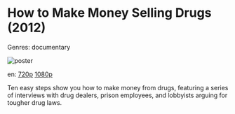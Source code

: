 # How to Make Money Selling Drugs (2012)

Genres: documentary

![poster](http://image.tmdb.org/t/p/w500/ovPd5YdG19sqgAbgFv5GyiHbpVx.jpg)

en:
  [720p](magnet:?xt=urn:btih:7DA4B2EB16C955A9C9764FC4EC7AFCEC7A9EC61A&tr=udp://glotorrents.pw:6969/announce&tr=udp://tracker.opentrackr.org:1337/announce&tr=udp://torrent.gresille.org:80/announce&tr=udp://tracker.openbittorrent.com:80&tr=udp://tracker.coppersurfer.tk:6969&tr=udp://tracker.leechers-paradise.org:6969&tr=udp://p4p.arenabg.ch:1337&tr=udp://tracker.internetwarriors.net:1337)
  [1080p](magnet:?xt=urn:btih:89F3F3CAED9404E341D81058D8D13FAAF39CB27D&tr=udp://glotorrents.pw:6969/announce&tr=udp://tracker.opentrackr.org:1337/announce&tr=udp://torrent.gresille.org:80/announce&tr=udp://tracker.openbittorrent.com:80&tr=udp://tracker.coppersurfer.tk:6969&tr=udp://tracker.leechers-paradise.org:6969&tr=udp://p4p.arenabg.ch:1337&tr=udp://tracker.internetwarriors.net:1337)
  


Ten easy steps show you how to make money from drugs, featuring a series of interviews with drug dealers, prison employees, and lobbyists arguing for tougher drug laws.